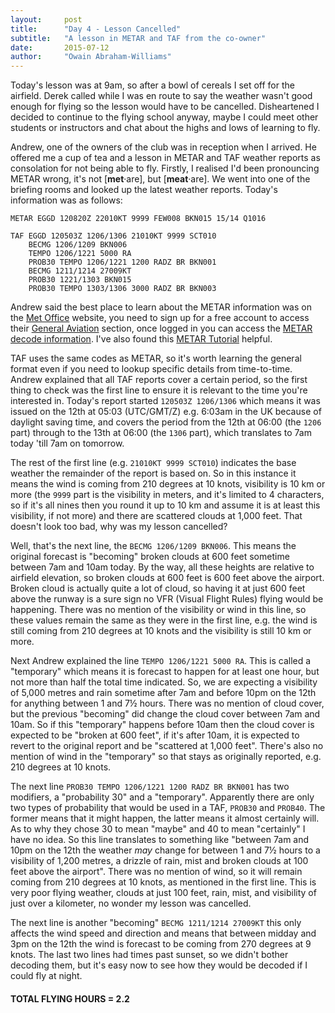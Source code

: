 ```yaml
---
layout:     post
title:      "Day 4 - Lesson Cancelled"
subtitle:   "A lesson in METAR and TAF from the co-owner"
date:       2015-07-12
author:     "Owain Abraham-Williams"
---
```


Today's lesson was at 9am, so after a bowl of cereals I set off for the airfield. Derek
called while I was en route to say the weather wasn't good enough for flying so the lesson
would have to be cancelled. Disheartened I decided to continue to the flying school
anyway, maybe I could meet other students or instructors and chat about the highs and lows
of learning to fly.

Andrew, one of the owners of the club was in reception when I arrived. He offered me a cup
of tea and a lesson in METAR and TAF weather reports as consolation for not being able to
fly. Firstly, I realised I'd been pronouncing METAR wrong, it's not [**met**&middot;are],
but [**meat**&middot;are]. We went into one of the briefing rooms and looked up the latest
weather reports. Today's information was as follows:

    METAR EGGD 120820Z 22010KT 9999 FEW008 BKN015 15/14 Q1016

	TAF EGGD 120503Z 1206/1306 21010KT 9999 SCT010
        BECMG 1206/1209 BKN006
        TEMPO 1206/1221 5000 RA
        PROB30 TEMPO 1206/1221 1200 RADZ BR BKN001
        BECMG 1211/1214 27009KT
        PROB30 1221/1303 BKN015
        PROB30 TEMPO 1303/1306 3000 RADZ BR BKN003

Andrew said the best place to learn about the METAR information was on the
[Met Office](//www.metoffice.gov.uk/) website, you need to sign up for a free account to
access their [General Aviation](//www.metoffice.gov.uk/aviation/ga) section, once logged
in you can access the [METAR decode information](//www.metoffice.gov.uk/premium/generalaviation/#/metarDecodeInformation).
I've also found this [METAR Tutorial](//www.wunderground.com/metarFAQ.asp) helpful.

TAF uses the same codes as METAR, so it's worth learning the general format even if you
need to lookup specific details from time-to-time. Andrew explained that all TAF reports
cover a certain period, so the first thing to check was the first line to ensure it is
relevant to the time you're interested in. Today's report started `120503Z 1206/1306`
which means it was issued on the 12th at 05:03 (UTC/GMT/Z) e.g. 6:03am in the UK because
of daylight saving time, and covers the period from the 12th at 06:00 (the `1206` part)
through to the 13th at 06:00 (the `1306` part), which translates to 7am today 'till 7am on
tomorrow.

The rest of the first line (e.g. `21010KT 9999 SCT010`) indicates the base weather the
remainder of the report is based on. So in this instance it means the wind is coming from
210 degrees at 10 knots, visibility is 10 km or more (the `9999` part is the visibility in
meters, and it's limited to 4 characters, so if it's all nines then you round it up to 10
km and assume it is at least this visibility, if not more) and there are scattered clouds
at 1,000 feet. That doesn't look too bad, why was my lesson cancelled?

Well, that's the next line, the `BECMG 1206/1209 BKN006`. This means the original forecast
is "becoming" broken clouds at 600 feet sometime between 7am and 10am today. By the way,
all these heights are relative to airfield elevation, so broken clouds at 600 feet is 600
feet above the airport. Broken cloud is actually quite a lot of cloud, so having it at
just 600 feet above the runway is a sure sign no VFR (Visual Flight Rules) flying would be
happening. There was no mention of the visibility or wind in this line, so these values
remain the same as they were in the first line, e.g. the wind is still coming from 210
degrees at 10 knots and the visibility is still 10 km or more.

Next Andrew explained the line `TEMPO 1206/1221 5000 RA`. This is called a "temporary"
which means it is forecast to happen for at least one hour, but not more than half the
total time indicated. So, we are expecting a visibility of 5,000 metres and rain sometime
after 7am and before 10pm on the 12th for anything between 1 and 7&frac12; hours. There
was no mention of cloud cover, but the previous "becoming" did change the cloud cover
between 7am and 10am. So if this "temporary" happens before 10am then the cloud cover is
expected to be "broken at 600 feet", if it's after 10am, it is expected to revert to the
original report and be "scattered at 1,000 feet". There's also no mention of wind in the
"temporary" so that stays as originally reported, e.g. 210 degrees at 10 knots.

The next line `PROB30 TEMPO 1206/1221 1200 RADZ BR BKN001` has two modifiers, a
"probability 30" and a "temporary". Apparently there are only two types of probability
that would be used in a TAF, `PROB30` and `PROB40`. The former means that it might happen,
the latter means it almost certainly will. As to why they chose 30 to mean "maybe" and 40
to mean "certainly" I have no idea. So this line translates to something like "between 7am
and 10pm on the 12th the weather *may* change for between 1 and 7&frac12; hours to a
visibility of 1,200 metres, a drizzle of rain, mist and broken clouds at 100 feet above
the airport". There was no mention of wind, so it will remain coming from 210 degrees at
10 knots, as mentioned in the first line. This is very poor flying weather, clouds at just
100 feet, rain, mist, and visibility of just over a kilometer, no wonder my lesson was
cancelled.

The next line is another "becoming" `BECMG 1211/1214 27009KT` this only affects the wind
speed and direction and means that between midday and 3pm on the 12th the wind is forecast
to be coming from 270 degrees at 9 knots. The last two lines had times past sunset, so we
didn't bother decoding them, but it's easy now to see how they would be decoded if I could
fly at night.

#### TOTAL FLYING HOURS = 2.2